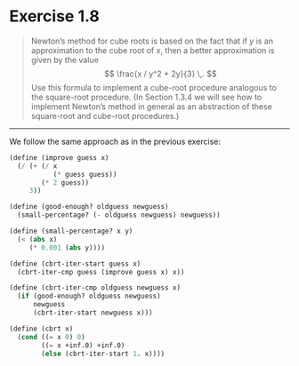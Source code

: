 # Exercise 1.8

> Newton’s method for cube roots is based on the fact that if $y$ is an approximation to the cube root of $x$, then a better approximation is given by the value
> $$
>   \frac{x / y^2 + 2y}{3} \,.
> $$
> Use this formula to implement a cube-root procedure analogous to the square-root procedure.
> (In Section 1.3.4 we will see how to implement Newton’s method in general as an abstraction of these square-root and cube-root procedures.)

---

We follow the same approach as in the previous exercise:
```scheme
(define (improve guess x)
  (/ (+ (/ x
           (* guess guess))
        (* 2 guess))
     3))

(define (good-enough? oldguess newguess)
  (small-percentage? (- oldguess newguess) newguess))

(define (small-percentage? x y)
  (< (abs x)
     (* 0.001 (abs y))))

(define (cbrt-iter-start guess x)
  (cbrt-iter-cmp guess (improve guess x) x))

(define (cbrt-iter-cmp oldguess newguess x)
  (if (good-enough? oldguess newguess)
      newguess
      (cbrt-iter-start newguess x)))

(define (cbrt x)
  (cond ((= x 0) 0)
        ((= x +inf.0) +inf.0)
        (else (cbrt-iter-start 1. x))))
```
